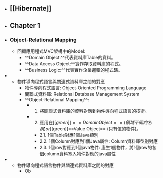 - ## [[Hibernate]]
- ## Chapter 1
- ### Object-Relational Mapping
	- 回顧應用程式MVC架構中的Model:
		- ^^Domain Object:^^代表資料庫Table的資料。
		- ^^Data Access Object:^^實作存取資料庫的程式。
		- ^^Business Logic:^^代表實作企業邏輯的程式碼。
-
	- 物件導向程式語言與關連式資料庫之間的對應
		- 物件導向程式語言: Object-Oriented Programming Language
		- 關聯式資料庫: Relational Database Management System
		- ^^Object-Relational Mapping^^:
			- 1. 將關聯式資料庫的資料對應到物件導向程式語言的技術。
			- 2. 應用在[[$green]]==Domain Object==(領域不同的名稱) or [[$green]]==Value Object== (只有值的物件)。
				- 2.1. 1個Table對應1個Java類別
				- 2.2. 1個Column對應到1個Java屬性: Column資料庫型別對應
				- 2.3. 1個row對應到1個java物件: 產生1個物件，將1個row的各個column資料塞入物件對應的java屬性
-
	- 物件導向程式語言物件與關連式資料庫之間的對應
		- Ob